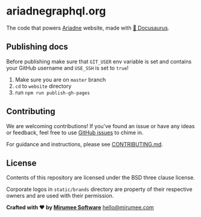 # ariadnegraphql.org

The code that powers [Ariadne](https://github.com/mirumee/ariadne) website, made with [🦖 Docusaurus](https://docusaurus.io).


Publishing docs
---------------

Before publishing make sure that `GIT_USER` env variable is set and contains your GitHub username and `USE_SSH` is set to `true`!

1. Make sure you are on `master` branch
2. `cd` to `website` directory
3. run `npm run publish-gh-pages`


Contributing
------------

We are welcoming contributions! If you've found an issue or have any ideas or feedback, feel free to use [GitHub issues](https://github.com/mirumee/ariadne-website/issues) to chime in.

For guidance and instructions, please see [CONTRIBUTING.md](CONTRIBUTING.md).


License
-------

Contents of this repository are licensed under the BSD three clause license.

Corporate logos in `static/brands` directory are property of their respective owners and are used with their permission.

**Crafted with ❤️ by [Mirumee Software](http://mirumee.com)**
hello@mirumee.com
